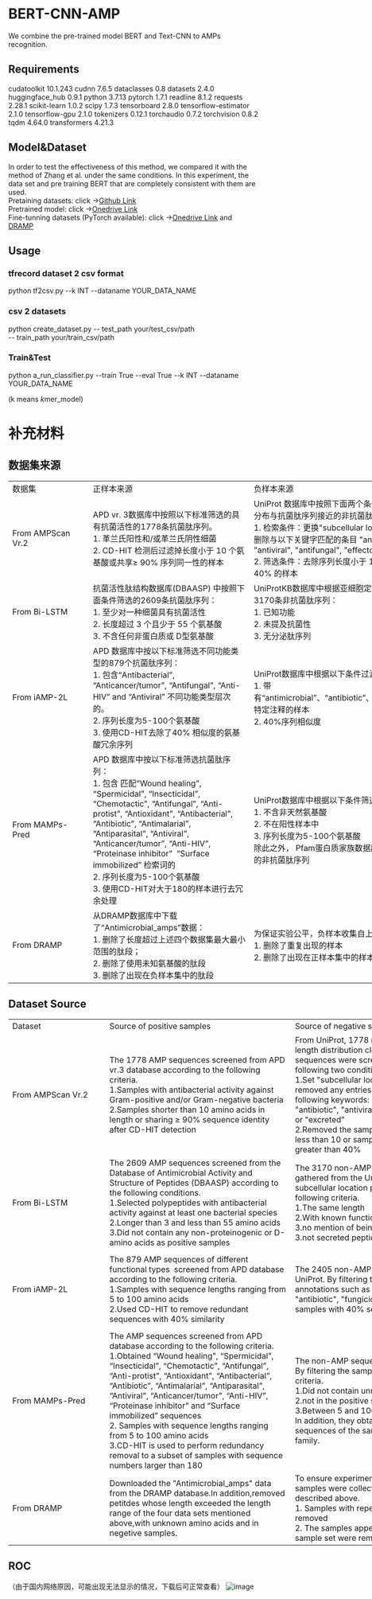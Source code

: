 # BERT-CNN-AMP
We combine the pre-trained model BERT and Text-CNN to AMPs recognition.

## Requirements
cudatoolkit	10.1.243
cudnn	7.6.5
dataclasses	0.8
datasets	2.4.0
huggingface_hub	0.9.1
python	3.7.13
pytorch	1.7.1
readline	8.1.2
requests	2.28.1
scikit-learn	1.0.2
scipy	1.7.3
tensorboard	2.8.0
tensorflow-estimator	2.1.0
tensorflow-gpu	2.1.0
tokenizers	0.12.1
torchaudio	0.7.2
torchvision	0.8.2
tqdm	4.64.0
transformers	4.21.3

## Model&Dataset

In order to test the effectiveness of this method, we compared it with the method of Zhang et al. under the same conditions. In this experiment, the data set and pre training BERT that are completely consistent with them are used.\
Pretaining datasets: click ->[Github Link](https://github.com/BioSequenceAnalysis/Bert-Protein)
\
Pretrained model: click ->[Onedrive Link](https://4wgz12-my.sharepoint.com/:u:/g/personal/admin_4wgz12_onmicrosoft_com/EYnBCEVyN4FKjsSgAUgIDPMBQ6grhDA7_COYEOmu_FB5og?e=d9eaCQ) 
\
Fine-tunning datasets (PyTorch available): click ->[Onedrive Link](https://4wgz12-my.sharepoint.com/:u:/g/personal/admin_4wgz12_onmicrosoft_com/ES_Sj5aTpNlGvzETY700tIoBJgDrNk7AOBo-qadIfOyV3w?e=vkC0tY
) and [DRAMP](https://4wgz12-my.sharepoint.com/:f:/g/personal/admin_4wgz12_onmicrosoft_com/EvbcAEvuQoNEsDCmeapnRv0Bdv-oTe07zwp-hllC6YSeMA?e=qXZy9Y)  


## Usage

### tfrecord dataset 2 csv format
python tf2csv.py --k INT --dataname YOUR_DATA_NAME

### csv 2 datasets
python create_dataset.py -- test_path your/test_csv/path\
-- train_path your/train_csv/path

### Train&Test
python a_run_classifier.py --train True --eval True --k INT --dataname YOUR_DATA_NAME

(k means *k*mer_model)

# 补充材料

## 数据集来源

<table border="0" cellpadding="0" cellspacing="0" width="939" style="border-collapse: 
 collapse;table-layout:fixed;width:704pt">
 <colgroup><col width="189" style="mso-width-source:userset;width:141.75pt">
 <col width="375" span="2" style="mso-width-source:userset;width:281.25pt">
 </colgroup><tbody><tr height="30" style="mso-height-source:userset;height:22.5pt" id="r0">
<td height="28" class="x69" width="189" style="height:21pt;width:141.75pt;">数据集</td>
<td class="x69" width="375" style="width:281.25pt;">正样本来源</td>
<td class="x69" width="375" style="width:281.25pt;">负样本来源</td>
 </tr>
 <tr height="162" style="mso-height-source:userset;height:121.5pt" id="r1">
<td height="160" class="x70" style="height:120pt;">From AMPScan Vr.2</td>
<td class="x71">APD vr. 3数据库中按照以下标准筛选的具有抗菌活性的1778条抗菌肽序列。<br>1. 革兰氏阳性和/或革兰氏阴性细菌<br>2. CD-HIT 检测后过滤掉长度小于 10 个氨基酸或共享≥ 90% 序列同一性的样本</td>
<td class="x71">UniProt 数据库中按照下面两个条件标准筛选出1778条长度分布与抗菌肽序列接近的非抗菌肽序列。<br>1. 检索条件：更换"subcellular location" 为 "cytoplasm"<span style="mso-spacerun:yes;">&nbsp; </span>r删除与以下关键字匹配的条目 "antimicrobial", "antibiotic", "antiviral", "antifungal", "effector" or "excreted"<br>2. 筛选条件：去除序列长度小于 10 或样本序列同一性大于 40% 的样本</td>
 </tr>
 <tr height="118" style="mso-height-source:userset;height:88.5pt" id="r2">
<td height="116" class="x70" style="height:87pt;">From Bi-LSTM</td>
<td class="x71">抗菌活性肽结构数据库(DBAASP) 中按照下面条件筛选的2609条抗菌肽序列：<br>1. 至少对一种细菌具有抗菌活性<br>2. 长度超过 3 个且少于 55 个氨基酸<br>3. 不含任何非蛋白质或 D型氨基酸</td>
<td class="x71">UniProtKB数据库中根据亚细胞定位按照下面条件筛选的3170条非抗菌肽序列：<br>1. 已知功能<br>2. 未提及抗菌性<br>3. 无分泌肽序列</td>
 </tr>
 <tr height="162" style="mso-height-source:userset;height:121.5pt" id="r3">
<td height="160" class="x70" style="height:120pt;">From iAMP-2L</td>
<td class="x71">APD 数据库中按以下标准筛选不同功能类型的879个抗菌肽序列：<br>1. 包含“Antibacterial”, “Anticancer/tumor”, “Antifungal”, “Anti-HIV” and “Antiviral” 不同功能类型层次的。<br>2. 序列长度为5-100个氨基酸<br>3. 使用CD-HIT去除了40% 相似度的氨基酸冗余序列</td>
<td class="x71">UniProt数据库中根据以下条件过滤2405条非抗菌肽序列：<br>1. 带有“antimicrobial”、“antibiotic”、“fungicide”、“defensin”等特定注释的样本<br>2. 40%序列相似度</td>
 </tr>
 <tr height="206" style="mso-height-source:userset;height:154.5pt" id="r4">
<td height="204" class="x70" style="height:153pt;">From MAMPs-Pred</td>
<td class="x71">APD 数据库中按以下标准筛选抗菌肽序列：<br>1. 包含 匹配“Wound healing”, “Spermicidal”, “Insecticidal”, “Chemotactic”, “Antifungal”, “Anti-protist”, “Antioxidant”, “Antibacterial”, “Antibiotic”, “Antimalarial”, “Antiparasital”, “Antiviral”, “Anticancer/tumor”, “Anti-HIV”, “Proteinase inhibitor”<span style="mso-spacerun:yes;">&nbsp; </span>“Surface immobilized” 检索词的<br>2. 序列长度为5-100个氨基酸<br>3. 使用CD-HIT对大于180的样本进行去冗余处理</td>
<td class="x71">UniProt数据库中根据以下条件筛选10503个非抗菌肽序列：<br>1. 不含非天然氨基酸<br>2. 不在阳性样本中<br>3. 序列长度为5-100个氨基酸<br>除此之外， Pfam蛋白质家族数据库中获得了 109 个相同长度的非抗菌肽序列 </td>
 </tr>
 <tr height="118" style="mso-height-source:userset;height:88.5pt" id="r5">
<td height="116" class="x70" style="height:87pt;">From DRAMP</td>
<td class="x71">从DRAMP数据库中下载了“Antimicrobial_amps”数据：<br>1. 删除了长度超过上述四个数据集最大最小范围的肽段；<br>2. 删除了使用未知氨基酸的肽段<br>3. 删除了出现在负样本集中的肽段</td>
<td class="x71">为保证实验公平，负样本收集自上述四个数据集的负样本：<br>1. 删除了重复出现的样本<br>2. 删除了出现在正样本集中的样本</td>
 </tr>
<!--[if supportMisalignedColumns]-->
 <tr height="0" style="display:none">
  <td width="189" style="width:141.75pt"></td>
  <td width="375" style="width:281.25pt"></td>
  <td width="375" style="width:281.25pt"></td>
 </tr>
 <!--[endif]-->
</tbody></table>

## Dataset Source
<table border="0" cellpadding="0" cellspacing="0" width="939" style="border-collapse: 
 collapse;table-layout:fixed;width:704pt">
 <colgroup><col width="189" style="mso-width-source:userset;width:141.75pt">
 <col width="375" span="2" style="mso-width-source:userset;width:281.25pt">
 </colgroup><tbody><tr height="30" style="mso-height-source:userset;height:22.5pt" id="r0">
<td height="28" class="x69" width="189" style="height:21pt;width:141.75pt;">Dataset</td>
<td class="x69" width="375" style="width:281.25pt;">Source of positive samples</td>
<td class="x69" width="375" style="width:281.25pt;">Source of negative samples</td>
 </tr>
 <tr height="246" style="mso-height-source:userset;height:185pt" id="r1">
<td height="244" class="x70" style="height:183.5pt;">From AMPScan Vr.2</td>
<td class="x71">The 1778 AMP sequences screened from APD vr.3 database according to the following criteria.<br>1.Samples with antibacterial activity against Gram-positive and/or Gram-negative bacteria <br>2.Samples shorter than 10 amino acids in length or sharing ≥ 90% sequence identity after CD-HIT detection</td>
<td class="x71">From UniProt, 1778 non-AMP sequences with length distribution close to the AMP sequences were screened according to the following two conditional criteria.<br>1.Set "subcellular location" as cytoplasm and removed any entries that matched the following keywords: "antimicrobial", "antibiotic", "antiviral", "antifungal", "effector" or "excreted"<br>2.Removed the samples with sequence length less than 10 or samples sequence identity greater than 40%<br></td>
 </tr>
 <tr height="177" style="mso-height-source:userset;height:133pt" id="r2">
<td height="175" class="x70" style="height:131.5pt;">From Bi-LSTM</td>
<td class="x71">The 2609 AMP sequences screened from the Database of Antimicrobial Activity and Structure of Peptides (DBAASP) according to the following conditions.<br>1.Selected polypeptides with antibacterial activity against at least one bacterial species<br>2.Longer than 3 and less than 55 amino acids <br>3.Did not contain any non-proteinogenic or D-amino acids as positive samples</td>
<td class="x71">The 3170 non-AMP sequences were gathered from the UniProtKB according to the subcellular location parameter with the following criteria.<br>1.The same length<br>2.With known function<br>3.no mention of being antibacterial<br>3.not secreted peptide sequences </td>
 </tr>
 <tr height="162" style="mso-height-source:userset;height:121.5pt" id="r3">
<td height="160" class="x70" style="height:120pt;">From iAMP-2L</td>
<td class="x71">The 879 AMP sequences of different functional types<span style="mso-spacerun:yes;">&nbsp; </span>screened from APD database according to the following criteria.<br>1.Samples with sequence lengths ranging from 5 to 100 amino acids<br>2.Used CD-HIT to remove redundant sequences with 40% similarity</td>
<td class="x71">The 2405 non-AMP sequences came from UniProt. By filtering the samples with specific annotations such as "antimicrobial", "antibiotic", "fungicide", "defensin" and the samples with 40% sequence similarity,</td>
 </tr>
 <tr height="285" style="mso-height-source:userset;height:214pt" id="r4">
<td height="283" class="x70" style="height:212.5pt;">From MAMPs-Pred</td>
<td class="x71">The AMP sequences screened from APD database according to the following criteria. <br>1.Obtained “Wound healing”, “Spermicidal”, “Insecticidal”, “Chemotactic”, “Antifungal”, “Anti-protist”, “Antioxidant”, “Antibacterial”, “Antibiotic”, “Antimalarial”, “Antiparasital”, “Antiviral”, “Anticancer/tumor”, “Anti-HIV”, “Proteinase inhibitor” and “Surface immobilized” sequences <br>2. Samples with sequence lengths ranging from 5 to 100 amino acids <br>3.CD-HIT is used to perform redundancy removal to a subset of samples with sequence numbers larger than 180</td>
<td class="x71">The non-AMP sequences came from UniProt. By filtering the samples with the following criteria.<br>1.Did not contain unnatural amino acids<br>2.not in the positive samples<br>3.Between 5 and 100 amino acids in length.<br>In addition, they obtained 109 non-AMP sequences of the same length from the Pfam family.</td>
 </tr>
 <tr height="146" style="mso-height-source:userset;height:110pt" id="r5">
<td height="144" class="x70" style="height:108.5pt;">From DRAMP</td>
<td class="x71">Downloaded the "Antimicrobial_amps" data from the DRAMP database.In addition,removed petitdes whose length exceeded the length range of the four data sets mentioned above,with unknown amino acids and in negetive samples.</td>
<td class="x71">To ensure experimental fairness, negative samples were collected from the four data sets described above.<br>1. Samples with repeated occurrences were removed<br>2. The samples appearing in the positive sample set were removed</td>
 </tr>
<!--[if supportMisalignedColumns]-->
 <tr height="0" style="display:none">
  <td width="189" style="width:141.75pt"></td>
  <td width="375" style="width:281.25pt"></td>
  <td width="375" style="width:281.25pt"></td>
 </tr>
 <!--[endif]-->
</tbody></table>

## ROC
（由于国内网络原因，可能出现无法显示的情况，下载后可正常查看）
![image](https://github.com/shallFun4Learning/BERT-CNN-AMP/blob/main/roc%E5%9B%BE_04.png)
